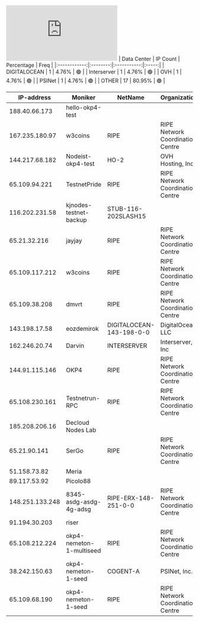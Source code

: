 ![Diagramm](https://github.com/obajay/StateSync-snapshots/blob/main/Projects/OKP4/1/README.md)
| Data Center | IP Count | Percentage | Freq |
|:------------:|:--------:|:-----------:|:-----:|
| DIGITALOCEAN | 1 | 4.76% | 🟢 |
| Interserver | 1 | 4.76% | 🟢 |
| OVH | 1 | 4.76% | 🟢 |
| PSINet | 1 | 4.76% | 🟢 |
| OTHER | 17 | 80.95% | 🟢 |

<!-- START_TABLE -->
| IP-address | Moniker | NetName | Organization |
|-------------|-------------|-------------|-------------|
| 188.40.66.173 | hello-okp4-test |  |  |
| 167.235.180.97 | w3coins | RIPE | RIPE Network Coordination Centre |
| 144.217.68.182 | Nodeist-okp4-test | HO-2 | OVH Hosting, Inc. |
| 65.109.94.221 | TestnetPride | RIPE | RIPE Network Coordination Centre |
| 116.202.231.58 | kjnodes-testnet-backup | STUB-116-202SLASH15 |  |
| 65.21.32.216 | jayjay | RIPE | RIPE Network Coordination Centre |
| 65.109.117.212 | w3coins | RIPE | RIPE Network Coordination Centre |
| 65.109.38.208 | dmvrt | RIPE | RIPE Network Coordination Centre |
| 143.198.17.58 | eozdemirok | DIGITALOCEAN-143-198-0-0 | DigitalOcean, LLC |
| 162.246.20.74 | Darvin | INTERSERVER | Interserver, Inc |
| 144.91.115.146 | OKP4 | RIPE | RIPE Network Coordination Centre |
| 65.108.230.161 | Testnetrun-RPC | RIPE | RIPE Network Coordination Centre |
| 185.208.206.16 | Decloud Nodes Lab |  |  |
| 65.21.90.141 | SerGo | RIPE | RIPE Network Coordination Centre |
| 51.158.73.82 | Meria |  |  |
| 89.117.53.92 | Picolo88 |  |  |
| 148.251.133.248 | 8345-asdg-asdg-4g-adsg | RIPE-ERX-148-251-0-0 | RIPE Network Coordination Centre |
| 91.194.30.203 | riser |  |  |
| 65.108.212.224 | okp4-nemeton-1-multiseed | RIPE | RIPE Network Coordination Centre |
| 38.242.150.63 | okp4-nemeton-1-seed | COGENT-A | PSINet, Inc. |
| 65.109.68.190 | okp4-nemeton-1-seed | RIPE | RIPE Network Coordination Centre |

<!-- END_TABLE -->